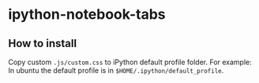 # ipython-notebook-tabs

## How to install
Copy custom ``.js/custom.css`` to iPython default profile folder. For example: In ubuntu the default profile is in ``$HOME/.ipython/default_profile``.